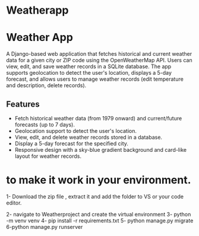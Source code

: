 # Weatherapp

# Weather App

A Django-based web application that fetches historical and current weather data for a given city or ZIP code using the OpenWeatherMap API. Users can view, edit, and save weather records in a SQLite database. The app supports geolocation to detect the user's location, displays a 5-day forecast, and allows users to manage weather records (edit temperature and description, delete records).

## Features
- Fetch historical weather data (from 1979 onward) and current/future forecasts (up to 7 days).
- Geolocation support to detect the user's location.
- View, edit, and delete weather records stored in a database.
- Display a 5-day forecast for the specified city.
- Responsive design with a sky-blue gradient background and card-like layout for weather records.


# to make it work in your environment. 
1- Download the zip file , extract it and add the folder to VS or your code editor. 

2- navigate to Weatherproject  and create the virtual environment 
3- python -m venv venv 
4- pip install -r requirements.txt
5- python manage.py migrate 
6-python manage.py runserver



